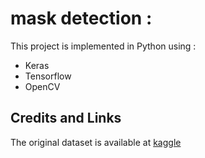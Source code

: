 # mask detection :
This project is implemented in Python using :
* Keras 
* Tensorflow
* OpenCV

## Credits and Links
The original dataset is available at [kaggle](https://www.kaggle.com/andrewmvd/face-mask-detection)
